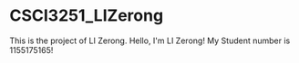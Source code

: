 # CSCI3251_LIZerong
This is the project of LI Zerong.
Hello, I'm LI Zerong!
My Student number is 1155175165!
